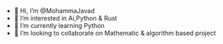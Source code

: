 - 👋 Hi, I’m @MohammaJavad
- 👀 I’m interested in Ai,Python & Rust
- 🌱 I’m currently learning Python
- 💞️ I’m looking to collaborate on Mathematic & algorithm based project

<!---
MohammaJavad/MohammaJavad is a ✨ special ✨ repository because its `README.md` (this file) appears on your GitHub profile.
You can click the Preview link to take a look at your changes.
--->
